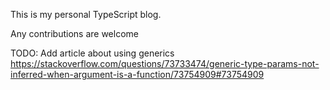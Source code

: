 This is my personal TypeScript blog.

Any contributions are welcome

TODO:
Add article about using generics
https://stackoverflow.com/questions/73733474/generic-type-params-not-inferred-when-argument-is-a-function/73754909#73754909
